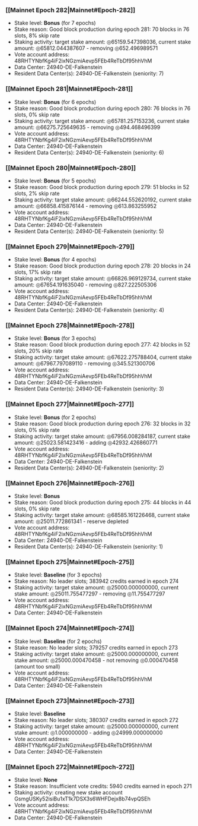 ### [[Mainnet Epoch 282|Mainnet#Epoch-282]]
* Stake level: **Bonus** (for 7 epochs)
* Stake reason: Good block production during epoch 281: 70 blocks in 76 slots, 8% skip rate
* Staking activity: target stake amount: ◎65159.547398036, current stake amount: ◎65812.044387607 - removing ◎652.496989571
* Vote account address: 48RHTYNbfKg4iF2ixNGzmiAevp5FEb4ReTbDf95hhVhM
* Data Center: 24940-DE-Falkenstein
* Resident Data Center(s): 24940-DE-Falkenstein (seniority: 7)
### [[Mainnet Epoch 281|Mainnet#Epoch-281]]
* Stake level: **Bonus** (for 6 epochs)
* Stake reason: Good block production during epoch 280: 76 blocks in 76 slots, 0% skip rate
* Staking activity: target stake amount: ◎65781.257153236, current stake amount: ◎66275.725649635 - removing ◎494.468496399
* Vote account address: 48RHTYNbfKg4iF2ixNGzmiAevp5FEb4ReTbDf95hhVhM
* Data Center: 24940-DE-Falkenstein
* Resident Data Center(s): 24940-DE-Falkenstein (seniority: 6)
### [[Mainnet Epoch 280|Mainnet#Epoch-280]]
* Stake level: **Bonus** (for 5 epochs)
* Stake reason: Good block production during epoch 279: 51 blocks in 52 slots, 2% skip rate
* Staking activity: target stake amount: ◎66244.552620192, current stake amount: ◎66858.415876144 - removing ◎613.863255952
* Vote account address: 48RHTYNbfKg4iF2ixNGzmiAevp5FEb4ReTbDf95hhVhM
* Data Center: 24940-DE-Falkenstein
* Resident Data Center(s): 24940-DE-Falkenstein (seniority: 5)
### [[Mainnet Epoch 279|Mainnet#Epoch-279]]
* Stake level: **Bonus** (for 4 epochs)
* Stake reason: Good block production during epoch 278: 20 blocks in 24 slots, 17% skip rate
* Staking activity: target stake amount: ◎66826.969129734, current stake amount: ◎67654.191635040 - removing ◎827.222505306
* Vote account address: 48RHTYNbfKg4iF2ixNGzmiAevp5FEb4ReTbDf95hhVhM
* Data Center: 24940-DE-Falkenstein
* Resident Data Center(s): 24940-DE-Falkenstein (seniority: 4)
### [[Mainnet Epoch 278|Mainnet#Epoch-278]]
* Stake level: **Bonus** (for 3 epochs)
* Stake reason: Good block production during epoch 277: 42 blocks in 52 slots, 20% skip rate
* Staking activity: target stake amount: ◎67622.275788404, current stake amount: ◎67967.797089110 - removing ◎345.521300706
* Vote account address: 48RHTYNbfKg4iF2ixNGzmiAevp5FEb4ReTbDf95hhVhM
* Data Center: 24940-DE-Falkenstein
* Resident Data Center(s): 24940-DE-Falkenstein (seniority: 3)
### [[Mainnet Epoch 277|Mainnet#Epoch-277]]
* Stake level: **Bonus** (for 2 epochs)
* Stake reason: Good block production during epoch 276: 32 blocks in 32 slots, 0% skip rate
* Staking activity: target stake amount: ◎67956.008284187, current stake amount: ◎25023.581423416 - adding ◎42932.426860771
* Vote account address: 48RHTYNbfKg4iF2ixNGzmiAevp5FEb4ReTbDf95hhVhM
* Data Center: 24940-DE-Falkenstein
* Resident Data Center(s): 24940-DE-Falkenstein (seniority: 2)
### [[Mainnet Epoch 276|Mainnet#Epoch-276]]
* Stake level: **Bonus**
* Stake reason: Good block production during epoch 275: 44 blocks in 44 slots, 0% skip rate
* Staking activity: target stake amount: ◎68585.161226468, current stake amount: ◎25011.772861341 - reserve depleted
* Vote account address: 48RHTYNbfKg4iF2ixNGzmiAevp5FEb4ReTbDf95hhVhM
* Data Center: 24940-DE-Falkenstein
* Resident Data Center(s): 24940-DE-Falkenstein (seniority: 1)
### [[Mainnet Epoch 275|Mainnet#Epoch-275]]
* Stake level: **Baseline** (for 3 epochs)
* Stake reason: No leader slots; 383942 credits earned in epoch 274
* Staking activity: target stake amount: ◎25000.000000000, current stake amount: ◎25011.755477297 - removing ◎11.755477297
* Vote account address: 48RHTYNbfKg4iF2ixNGzmiAevp5FEb4ReTbDf95hhVhM
* Data Center: 24940-DE-Falkenstein
### [[Mainnet Epoch 274|Mainnet#Epoch-274]]
* Stake level: **Baseline** (for 2 epochs)
* Stake reason: No leader slots; 379257 credits earned in epoch 273
* Staking activity: target stake amount: ◎25000.000000000, current stake amount: ◎25000.000470458 - not removing ◎0.000470458 (amount too small)
* Vote account address: 48RHTYNbfKg4iF2ixNGzmiAevp5FEb4ReTbDf95hhVhM
* Data Center: 24940-DE-Falkenstein
### [[Mainnet Epoch 273|Mainnet#Epoch-273]]
* Stake level: **Baseline**
* Stake reason: No leader slots; 380307 credits earned in epoch 272
* Staking activity: target stake amount: ◎25000.000000000, current stake amount: ◎1.000000000 - adding ◎24999.000000000
* Vote account address: 48RHTYNbfKg4iF2ixNGzmiAevp5FEb4ReTbDf95hhVhM
* Data Center: 24940-DE-Falkenstein
### [[Mainnet Epoch 272|Mainnet#Epoch-272]]
* Stake level: **None**
* Stake reason: Insufficient vote credits: 5940 credits earned in epoch 271
* Staking activity: creating new stake account GsmgUSKy52isiBu1xT1k7DSX3s6WHFDejx8b74vpQSEh
* Vote account address: 48RHTYNbfKg4iF2ixNGzmiAevp5FEb4ReTbDf95hhVhM
* Data Center: 24940-DE-Falkenstein